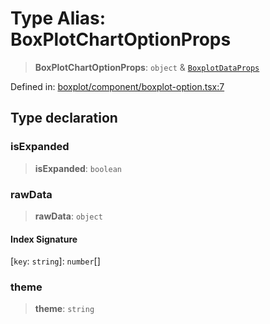# Type Alias: BoxPlotChartOptionProps

> **BoxPlotChartOptionProps**: `object` & [`BoxplotDataProps`](BoxplotDataProps.md)

Defined in: [boxplot/component/boxplot-option.tsx:7](https://github.com/GeoDaCenter/openassistant/blob/2a93b5036fdb3a9355cf5403bdecfb2525f1d8b3/packages/echarts/src/boxplot/component/boxplot-option.tsx#L7)

## Type declaration

### isExpanded

> **isExpanded**: `boolean`

### rawData

> **rawData**: `object`

#### Index Signature

\[`key`: `string`\]: `number`[]

### theme

> **theme**: `string`
